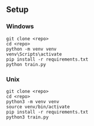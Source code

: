 ## Setup

### Windows

```console
git clone <repo>
cd <repo>
python -m venv venv
venv\Scripts\activate
pip install -r requirements.txt
python train.py
```

### Unix
```shell
git clone <repo>
cd <repo>
python3 -m venv venv
source venv/bin/activate
pip install -r requirements.txt
python3 train.py
```
